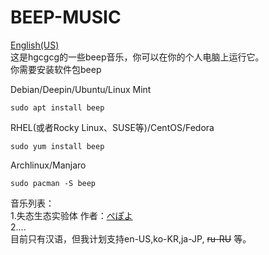 # BEEP-MUSIC
[English(US)](https://github.com/hgcgcg/beep-music/blob/main/README-EN-US.md)  
这是hgcgcg的一些beep音乐，你可以在你的个人电脑上运行它。  
你需要安装软件包beep <br>
  
Debian/Deepin/Ubuntu/Linux Mint

~~~
sudo apt install beep
~~~

RHEL(或者Rocky Linux、SUSE等)/CentOS/Fedora

~~~
sudo yum install beep
~~~

Archlinux/Manjaro

~~~
sudo pacman -S beep
~~~

音乐列表：  
  1.失态生态实验体 作者：[ぺぽよ](https://space.bilibili.com/3461574945671798)  
  2....  
目前只有汉语，但我计划支持en-US,ko-KR,ja-JP, ~~ru-RU~~ 等。
